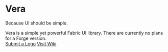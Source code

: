 # Vera
Because UI should be simple.

Vera is a simple yet powerful Fabric UI library. There are currently no plans for a Forge version.\
[Submit a Logo](https://github.com/snackbag/vera/issues/new) [Visit Wiki](https://wiki.snackbag.net/w/vera)